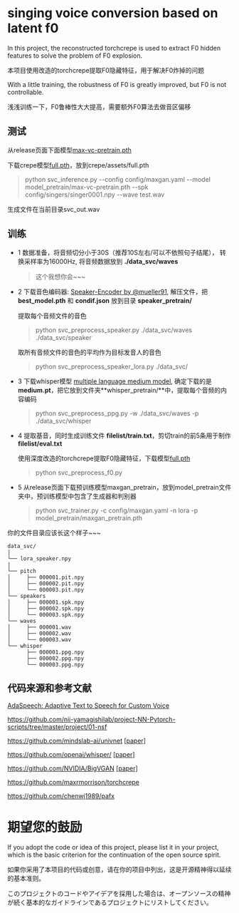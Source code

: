 # singing voice conversion based on latent f0

In this project, the reconstructed torchcrepe is used to extract F0 hidden features to solve the problem of F0 explosion.

本项目使用改造的torchcrepe提取F0隐藏特征，用于解决F0炸掉的问题

With a little training, the robustness of F0 is greatly improved, but F0 is not controllable.

浅浅训练一下，F0鲁棒性大大提高，需要额外F0算法去做音区偏移


## 测试
从release页面下面模型[max-vc-pretrain.pth](https://github.com/PlayVoice/max-vc/releases/tag/v0.1)

下载crepe模型[full.pth](https://github.com/maxrmorrison/torchcrepe/blob/master/torchcrepe/assets/full.pth)，放到crepe/assets/full.pth

> python svc_inference.py --config config/maxgan.yaml --model model_pretrain/max-vc-pretrain.pth --spk config/singers/singer0001.npy --wave test.wav

生成文件在当前目录svc_out.wav


## 训练

- 1 数据准备，将音频切分小于30S（推荐10S左右/可以不依照句子结尾）， 转换采样率为16000Hz, 将音频数据放到 **./data_svc/waves**
    > 这个我想你会~~~

- 2 下载音色编码器: [Speaker-Encoder by @mueller91](https://drive.google.com/drive/folders/15oeBYf6Qn1edONkVLXe82MzdIi3O_9m3), 解压文件，把 **best_model.pth** 和 **condif.json** 放到目录 **speaker_pretrain/**

    提取每个音频文件的音色
    
    > python svc_preprocess_speaker.py ./data_svc/waves ./data_svc/speaker
    
    取所有音频文件的音色的平均作为目标发音人的音色
    
    > python svc_preprocess_speaker_lora.py ./data_svc/

- 3 下载whisper模型 [multiple language medium model](https://openaipublic.azureedge.net/main/whisper/models/345ae4da62f9b3d59415adc60127b97c714f32e89e936602e85993674d08dcb1/medium.pt), 确定下载的是**medium.pt**，把它放到文件夹**whisper_pretrain/**中，提取每个音频的内容编码

    > python svc_preprocess_ppg.py -w ./data_svc/waves -p ./data_svc/whisper

- 4 提取基音，同时生成训练文件 **filelist/train.txt**，剪切train的前5条用于制作**filelist/eval.txt**

    使用深度改造的torchcrepe提取F0隐藏特征，下载模型[full.pth](https://github.com/maxrmorrison/torchcrepe/blob/master/torchcrepe/assets/full.pth)

    > python svc_preprocess_f0.py

- 5 从release页面下载预训练模型maxgan_pretrain，放到model_pretrain文件夹中，预训练模型中包含了生成器和判别器

    > python svc_trainer.py -c config/maxgan.yaml -n lora -p model_pretrain/maxgan_pretrain.pth


你的文件目录应该长这个样子~~~

    data_svc/
    |
    └── lora_speaker.npy
    |
    └── pitch
    │     ├── 000001.pit.npy
    │     ├── 000002.pit.npy
    │     └── 000003.pit.npy
    └── speakers
    │     ├── 000001.spk.npy
    │     ├── 000002.spk.npy
    │     └── 000003.spk.npy
    └── waves
    │     ├── 000001.wav
    │     ├── 000002.wav
    │     └── 000003.wav
    └── whisper
          ├── 000001.ppg.npy
          ├── 000002.ppg.npy
          └── 000003.ppg.npy


## 代码来源和参考文献
[AdaSpeech: Adaptive Text to Speech for Custom Voice](https://arxiv.org/pdf/2103.00993.pdf)

https://github.com/nii-yamagishilab/project-NN-Pytorch-scripts/tree/master/project/01-nsf

https://github.com/mindslab-ai/univnet [[paper]](https://arxiv.org/abs/2106.07889)

https://github.com/openai/whisper/ [[paper]](https://arxiv.org/abs/2212.04356)

https://github.com/NVIDIA/BigVGAN [[paper]](https://arxiv.org/abs/2206.04658)

https://github.com/maxrmorrison/torchcrepe

https://github.com/chenwj1989/pafx

# 期望您的鼓励
If you adopt the code or idea of this project, please list it in your project, which is the basic criterion for the continuation of the open source spirit.

如果你采用了本项目的代码或创意，请在你的项目中列出，这是开源精神得以延续的基本准则。

このプロジェクトのコードやアイデアを採用した場合は、オープンソースの精神が続く基本的なガイドラインであるプロジェクトにリストしてください。
